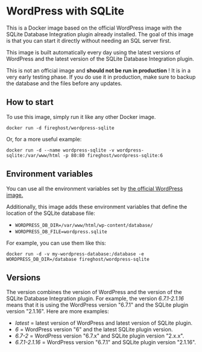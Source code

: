 # WordPress with SQLite
This is a Docker image based on the official WordPress image with the SQLite Database Integration plugin already installed.
The goal of this image is that you can start it directly without needing an SQL server first.

This image is built automatically every day using the latest versions of WordPress and the latest version of the SQLite Database Integration plugin.

This is not an official image and **should not be run in production** ! It is in a very early testing phase.
If you do use it in production, make sure to backup the database and the files before any updates.

## How to start
To use this image, simply run it like any other Docker image.
```
docker run -d fireghost/wordpress-sqlite
```
Or, for a more useful example:
```
docker run -d --name wordpress-sqlite -v wordpress-sqlite:/var/www/html -p 80:80 fireghost/wordpress-sqlite:6
```

## Environment variables
You can use all the environment variables set by [the official WordPress image.](https://hub.docker.com/_/wordpress)

Additionally, this image adds these environment variables that define the location of the SQLite database file:
- `WORDPRESS_DB_DIR=/var/www/html/wp-content/database/`
- `WORDPRESS_DB_FILE=wordpress.sqlite`

For example, you can use them like this:
```
docker run -d -v my-wordpress-database:/database -e WORDPRESS_DB_DIR=/database fireghost/wordpress-sqlite
```

## Versions
The version combines the version of WordPress and the version of the SQLite Database Integration plugin.
For example, the version *6.7.1-2.1.16* means that it is using the WordPress version "6.7.1" and the SQLite plugin version "2.1.16".
Here are more examples:
- *latest* = latest version of WordPress and latest version of SQLite plugin.
- *6* = WordPress version "6" and the latest SQLite plugin version.
- *6.7-2* = WordPress version "6.7.x" and SQLite plugin version "2.x.x".
- *6.7.1-2.1.16* = WordPress version "6.7.1" and SQLite plugin version "2.1.16".
